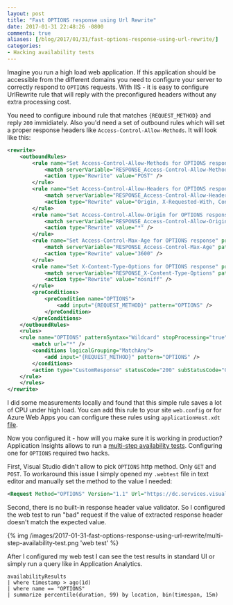```yaml
---
layout: post
title: "Fast OPTIONS response using Url Rewrite"
date: 2017-01-31 22:48:26 -0800
comments: true
aliases: [/blog/2017/01/31/fast-options-response-using-url-rewrite/]
categories: 
- Hacking availability tests 
---
```

Imagine you run a high load web application. If this application should be accessible from the different domains you need to configure your server to correctly respond to `OPTIONS` requests. With IIS - it is easy to configure UrlRewrite rule that will reply with the preconfigured headers without any extra processing cost.

You need to configure inbound rule that matches `{REQUEST_METHOD}` and reply `200` immidiately. Also you'd need a set of outbound rules which will set a proper response headers like `Access-Control-Allow-Methods`. It will look like this:

``` xml
<rewrite>
    <outboundRules>
        <rule name="Set Access-Control-Allow-Methods for OPTIONS response" preCondition="OPTIONS" patternSyntax="Wildcard">
            <match serverVariable="RESPONSE_Access-Control-Allow-Methods" pattern="*" negate="false" />
            <action type="Rewrite" value="POST" />
        </rule>
        <rule name="Set Access-Control-Allow-Headers for OPTIONS response" preCondition="OPTIONS" patternSyntax="Wildcard">
            <match serverVariable="RESPONSE_Access-Control-Allow-Headers" pattern="*" negate="false" />
            <action type="Rewrite" value="Origin, X-Requested-With, Content-Name, Content-Type, Accept" />
        </rule>
        <rule name="Set Access-Control-Allow-Origin for OPTIONS response" preCondition="OPTIONS" patternSyntax="Wildcard">
            <match serverVariable="RESPONSE_Access-Control-Allow-Origin" pattern="*" negate="false" />
            <action type="Rewrite" value="*" />
        </rule>
        <rule name="Set Access-Control-Max-Age for OPTIONS response" preCondition="OPTIONS" patternSyntax="Wildcard">
            <match serverVariable="RESPONSE_Access-Control-Max-Age" pattern="*" negate="false" />
            <action type="Rewrite" value="3600" />
        </rule>
        <rule name="Set X-Content-Type-Options for OPTIONS response" preCondition="OPTIONS" patternSyntax="Wildcard">
            <match serverVariable="RESPONSE_X-Content-Type-Options" pattern="*" negate="false" />
            <action type="Rewrite" value="nosniff" />
        </rule>
        <preConditions>
            <preCondition name="OPTIONS">
                <add input="{REQUEST_METHOD}" pattern="OPTIONS" />
            </preCondition>
        </preConditions>
    </outboundRules>
    <rules>
    <rule name="OPTIONS" patternSyntax="Wildcard" stopProcessing="true">
        <match url="*" />
        <conditions logicalGrouping="MatchAny">
            <add input="{REQUEST_METHOD}" pattern="OPTIONS" />
        </conditions>
        <action type="CustomResponse" statusCode="200" subStatusCode="0" statusReason="OK" statusDescription="OK" />
    </rule>
    </rules>
</rewrite>
```

I did some measurements locally and found that this simple rule saves a lot of CPU under high load. You can add this rule to your site `web.config` or for Azure Web Apps you can configure these rules using `applicationHost.xdt` [file](https://github.com/projectkudu/kudu/wiki/Xdt-transform-samples#add-a-rewrite-rule).

Now you configured it - how will you make sure it is working in production? Application Insights allows to run a [multi-step availability tests](https://docs.microsoft.com/en-us/azure/application-insights/app-insights-monitor-web-app-availability#multi-step-web-tests). Configuring one for `OPTIONS` required two hacks.

First, Visual Studio didn't allow to pick `OPTIONS` http method. Only `GET` and `POST`. To workaround this issue I simply opened my `.webtest` file in text editor and manually set the method to the value I needed:

``` xml
<Request Method="OPTIONS" Version="1.1" Url="https://dc.services.visualstudio.com/v2/track"..
```

Second, there is no built-in response header value validator. So I configured the web test to run "bad" request if the value of extracted response header doesn't match the expected value.

{% img /images/2017-01-31-fast-options-response-using-url-rewrite/multi-step-availability-test.png 'web test' %}

After I configured my web test I can see the test results in standard UI or simply run a query like in Application Analytics.

```
availabilityResults
| where timestamp > ago(1d)
| where name == "OPTIONS"
| summarize percentile(duration, 99) by location, bin(timespan, 15m)
```